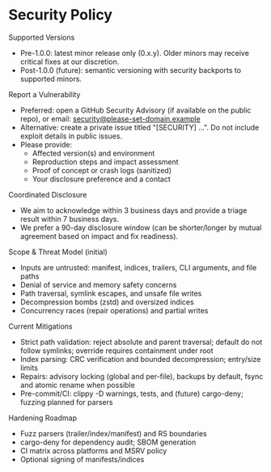 # Security Policy

Supported Versions

- Pre-1.0.0: latest minor release only (0.x.y). Older minors may receive critical fixes at our discretion.
- Post-1.0.0 (future): semantic versioning with security backports to supported minors.

Report a Vulnerability

- Preferred: open a GitHub Security Advisory (if available on the public repo), or email: <security@please-set-domain.example>
- Alternative: create a private issue titled "[SECURITY] ...". Do not include exploit details in public issues.
- Please provide:
  - Affected version(s) and environment
  - Reproduction steps and impact assessment
  - Proof of concept or crash logs (sanitized)
  - Your disclosure preference and a contact

Coordinated Disclosure

- We aim to acknowledge within 3 business days and provide a triage result within 7 business days.
- We prefer a 90-day disclosure window (can be shorter/longer by mutual agreement based on impact and fix readiness).

Scope & Threat Model (initial)

- Inputs are untrusted: manifest, indices, trailers, CLI arguments, and file paths
- Denial of service and memory safety concerns
- Path traversal, symlink escapes, and unsafe file writes
- Decompression bombs (zstd) and oversized indices
- Concurrency races (repair operations) and partial writes

Current Mitigations

- Strict path validation: reject absolute and parent traversal; default do not follow symlinks; override requires containment under root
- Index parsing: CRC verification and bounded decompression; entry/size limits
- Repairs: advisory locking (global and per-file), backups by default, fsync and atomic rename when possible
- Pre-commit/CI: clippy -D warnings, tests, and (future) cargo-deny; fuzzing planned for parsers

Hardening Roadmap

- Fuzz parsers (trailer/index/manifest) and RS boundaries
- cargo-deny for dependency audit; SBOM generation
- CI matrix across platforms and MSRV policy
- Optional signing of manifests/indices
